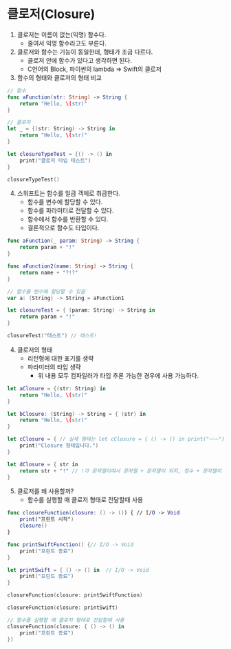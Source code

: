 # 클로저(Closure)
1. 클로저는 이름이 없는(익명) 함수다.
    - 줄여서 익명 함수라고도 부른다.
2. 클로저와 함수는 기능이 동일한데, 형태가 조금 다르다.
    - 클로저 안에 함수가 있다고 생각하면 된다.
    - C언어의 Block, 파이썬의 lambda => Swift의 클로저
3. 함수의 형태와 클로저의 형태 비교
```swift
// 함수
func aFunction(str: String) -> String {
    return "Hello, \(str)"
}

// 클로저
let _ = {(str: String) -> String in
    return "Hello, \(str)"
}

let closureTypeTest = {() -> () in 
    print("클로저 타입 테스트")
}

closureTypeTest()
```
4. 스위프트는 함수를 일급 객체로 취급한다.
    - 함수를 변수에 할당할 수 있다.
    - 함수를 파라미터로 전달할 수 있다.
    - 함수에서 함수를 반환할 수 있다.
    - 결론적으로 함수도 타입이다.
```swift
func aFunction(_ param: String) -> String {
    return param + "!"
}

func aFunction2(name: String) -> String {
    return name + "?!?"
}

// 함수를 변수에 할당할 수 있음
var a: (String) -> String = aFunction1

let closureTest = { (param: String) -> String in
    return param + "!"
}

closureTest("테스트") // 테스트!
```
4. 클로저의 형태
    - 리턴형에 대한 표기를 생략
    - 파라미터의 타입 생략
        - 위 내용 모두 컴파일러가 타입 추론 가능한 경우에 사용 가능하다.
```swift
let aClosure = {(str: String) in
    return "Hello, \(str)"
}

let bClosure: (String) -> String = { (str) in
    return "Hello, \(str)"
}

let cClosure = { // 실제 형태는 let cClosure = { () -> () in print("~~~") }
    print("Closure 형태입니다.")
}

let dClosure = { str in
    return str + "!" // !가 문자열이여서 문자열 + 문자열이 되지, 정수 + 문자열이 되진 않기 때문에 String의 형태로 이미 인식중임
}
```
5. 클로저를 왜 사용할까?
    - 함수를 실행할 때 클로저 형태로 전달할때 사용
```swift
func closureFunction(closure: () -> ()) { // I/O -> Void
    print("프린트 시작")
    closure()
}

func printSwiftFunction() {// I/O -> Void
    print("프린트 종료")
}

let printSwift = { () -> () in  // I/O -> Void
    print("프린트 종료")
}

closureFunction(closure: printSwiftFunction)

closureFunction(closure: printSwift)

// 함수를 실행할 때 클로저 형태로 전달할때 사용
closureFunction(closure: { () -> () in 
    print("프린트 종료")
})
```